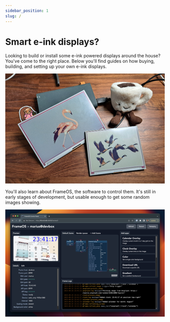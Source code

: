 ```yaml
---
sidebar_position: 1
slug: /
---
```


# Smart e-ink displays?

Looking to build or install some e-ink powered displays around the house? You've come to the right place. Below you'll find guides on how buying, building, and setting up your own e-ink displays. 

![](./_img/0-frames.jpg)

You'll also learn about FrameOS, the software to control them. It's still in early stages of development, but usable enough to get some random images showing. 

![FrameOS Screenshot](./_img/frameos-screenshot.png)
